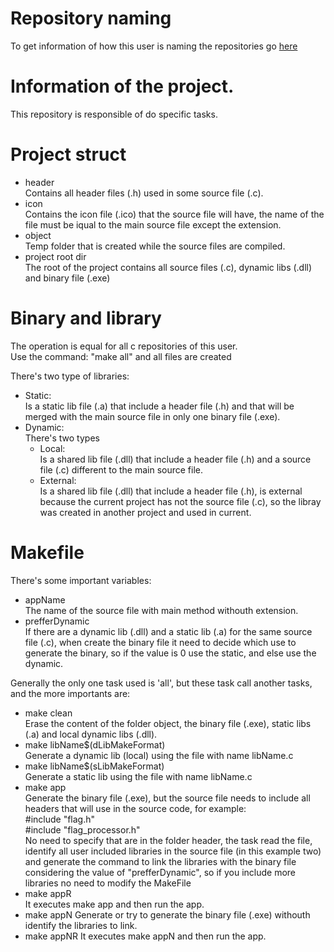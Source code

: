 # Repository naming
To get information of how this user is naming the repositories go [here](https://github.com/DysonParra#repository-naming)

# Information of the project.
This repository is responsible of do specific tasks.

# Project struct
- header  
  Contains all header files (.h) used in some source file (.c).  
- icon  
  Contains the icon file (.ico) that the source file will have, the name of the file must be iqual to the main source file except the extension.
- object  
  Temp folder that is created while the source files are compiled.
- project root dir  
  The root of the project contains all source files (.c), dynamic libs (.dll) and binary file (.exe)

# Binary and library
The operation is equal for all c repositories of this user.  
Use the command: "make all" and all files are created  

There's two type of libraries:
- Static:  
  Is a static lib file (.a) that include a header file (.h) and that will be merged with the main source file in only one binary file (.exe).
- Dynamic:  
  There's two types
    * Local:  
      Is a shared lib file (.dll) that include a header file (.h) and a source file (.c) different to the main source file.
    * External:  
      Is a shared lib file (.dll) that include a header file (.h), is external because the current project has not the source file (.c), so the libray was created in another project and used in current.

# Makefile
There's some important variables:
  - appName  
    The name of the source file with main method withouth extension.
  - prefferDynamic  
    If there are a dynamic lib (.dll) and a static lib (.a) for the same source file (.c), when create the binary file it need to decide which use to generate the binary, so if the value is 0 use the static, and else use the dynamic.

Generally the only one task used is 'all', but these task call another tasks, and the more importants are:
  - make clean  
    Erase the content of the folder object, the binary file (.exe), static libs (.a) and local dynamic libs (.dll).
  - make libName$(dLibMakeFormat)  
    Generate a dynamic lib (local) using the file with name libName.c
  - make libName$(sLibMakeFormat)  
     Generate a static lib using the file with name libName.c
  - make app  
    Generate the binary file (.exe), but the source file needs to include all headers that will use in the source code, for example:  
    #include "flag.h"  
    #include "flag_processor.h"  
    No need to specify that are in the folder header, the task read the file, identify all user included libraries in the source file (in this example two) and generate the command to link the libraries with the binary file considering the value of "prefferDynamic", so if you include more libraries no need to modify the MakeFile  
  - make appR  
    It executes make app and then run the app.
  - make appN
    Generate or try to generate the binary file (.exe) withouth identify the libraries to link.
  - make appNR
    It executes make appN and then run the app.
